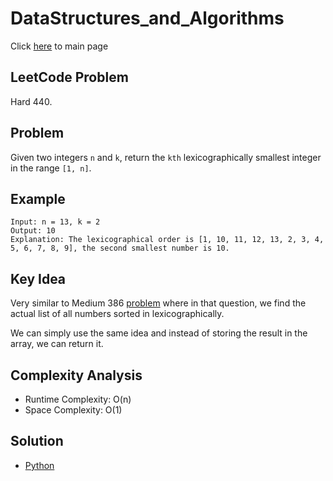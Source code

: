 # DataStructures_and_Algorithms
Click [here](../../README.md) to main page

## LeetCode Problem
Hard 440.

## Problem
Given two integers `n` and `k`, return the `kth` lexicographically smallest integer in the range `[1, n]`.

## Example
```
Input: n = 13, k = 2
Output: 10
Explanation: The lexicographical order is [1, 10, 11, 12, 13, 2, 3, 4, 5, 6, 7, 8, 9], the second smallest number is 10.
```

## Key Idea
Very similar to Medium 386 [problem](../lexicographical_numbers/description.md) where in that question, we find the actual list of all numbers sorted in lexicographically.

We can simply use the same idea and instead of storing the result in the array, we can return it.

## Complexity Analysis
- Runtime Complexity: O(n)
- Space Complexity: O(1)

## Solution
- [Python](./solution.py)